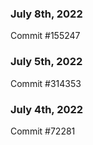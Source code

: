### July 8th, 2022

Commit #155247

### July 5th, 2022

Commit #314353


### July 4th, 2022

Commit #72281
